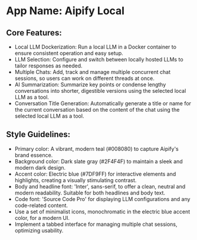 # **App Name**: Aipify Local

## Core Features:

- Local LLM Dockerization: Run a local LLM in a Docker container to ensure consistent operation and easy setup.
- LLM Selection: Configure and switch between locally hosted LLMs to tailor responses as needed.
- Multiple Chats: Add, track and manage multiple concurrent chat sessions, so users can work on different threads at once.
- AI Summarization: Summarize key points or condense lengthy conversations into shorter, digestible versions using the selected local LLM as a tool.
- Conversation Title Generation: Automatically generate a title or name for the current conversation based on the content of the chat using the selected local LLM as a tool.

## Style Guidelines:

- Primary color: A vibrant, modern teal (#008080) to capture Aipify's brand essence.
- Background color: Dark slate gray (#2F4F4F) to maintain a sleek and modern dark design.
- Accent color: Electric blue (#7DF9FF) for interactive elements and highlights, creating a visually stimulating contrast.
- Body and headline font: 'Inter', sans-serif, to offer a clean, neutral and modern readability. Suitable for both headlines and body text.
- Code font: 'Source Code Pro' for displaying LLM configurations and any code-related content.
- Use a set of minimalist icons, monochromatic in the electric blue accent color, for a modern UI.
- Implement a tabbed interface for managing multiple chat sessions, optimizing usability.